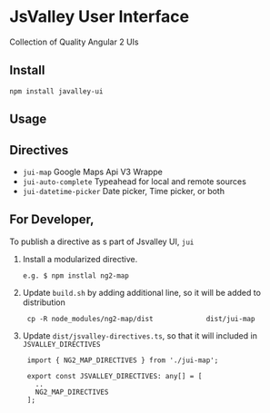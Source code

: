 # JsValley User Interface

Collection of Quality Angular 2 UIs


## Install

    npm install javalley-ui

## Usage

## Directives
 * `jui-map` Google Maps Api V3 Wrappe
 * `jui-auto-complete` Typeahead for local and remote sources
 *  `jui-datetime-picker` Date picker, Time picker, or both

## For Developer,

To publish a directive as s part of Jsvalley UI, `jui`

1. Install a modularized directive.
 
       e.g. $ npm instlal ng2-map

2. Update `build.sh` by adding additional line, so it will be added to distribution

        cp -R node_modules/ng2-map/dist             dist/jui-map

3. Update `dist/jsvalley-directives.ts`, so that it will included in `JSVALLEY_DIRECTIVES`

        import { NG2_MAP_DIRECTIVES } from './jui-map';

        export const JSVALLEY_DIRECTIVES: any[] = [
          ..
          NG2_MAP_DIRECTIVES
        ];


